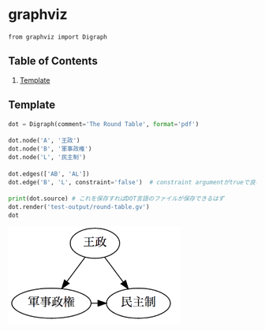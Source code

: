 # graphviz
`from graphviz import Digraph`

## Table of Contents
1. [Template](#template)

## Template
```python
dot = Digraph(comment='The Round Table', format='pdf')

dot.node('A', '王政')
dot.node('B', '軍事政権')
dot.node('L', '民主制')

dot.edges(['AB', 'AL'])
dot.edge('B', 'L', constraint='false')  # constraint argumentがtrueで良いなら、上のedgesにまとめてOK

print(dot.source) # これを保存すればDOT言語のファイルが保存できるはず
dot.render('test-output/round-table.gv')
dot
```
<img src="figures/graphviz_basic.png" width="350">
